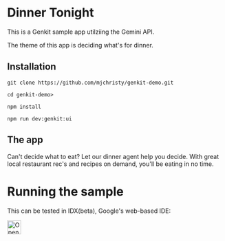 # Dinner Tonight

This is a Genkit sample app utilziing the Gemini API.

The theme of this app is deciding what's for dinner.

## Installation

```git clone https://github.com/mjchristy/genkit-demo.git```

```cd genkit-demo>```

```npm install```

```npm run dev:genkit:ui```

## The app

Can't decide what to eat? Let our dinner agent help you decide. With great local restaurant rec's and recipes on demand, you'll be eating in no time.
# Running the sample

This can be tested in IDX(beta), Google's web-based IDE:

<a href="https://idx.google.com/new?template=https%3A%2F%2Fgithub.com%2Fmjchristy%2Fgenkit-demo%2F">
  <img
    height="32"
    alt="Open in IDX"
    src="https://cdn.idx.dev/btn/open_purple_32.svg">
</a>
